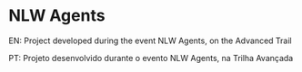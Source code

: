 # NLW Agents

EN: Project developed during the event NLW Agents, on the Advanced Trail

PT: Projeto desenvolvido durante o evento NLW Agents, na Trilha Avançada
